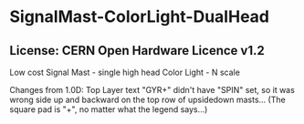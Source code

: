 # SignalMast-ColorLight-DualHead
## License: CERN Open Hardware Licence v1.2

Low cost Signal Mast - single high head Color Light - N scale

Changes from 1.0D: Top Layer text "GYR+" didn't have "SPIN" set, so it was wrong side up and backward on the top row of upsidedown masts...
(The square pad is "+", no matter what the legend says...)

